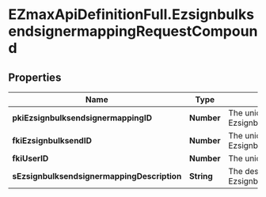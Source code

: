 # EZmaxApiDefinitionFull.EzsignbulksendsignermappingRequestCompound

## Properties

Name | Type | Description | Notes
------------ | ------------- | ------------- | -------------
**pkiEzsignbulksendsignermappingID** | **Number** | The unique ID of the Ezsignbulksendsignermapping | [optional] 
**fkiEzsignbulksendID** | **Number** | The unique ID of the Ezsignbulksend | 
**fkiUserID** | **Number** | The unique ID of the User | [optional] 
**sEzsignbulksendsignermappingDescription** | **String** | The description of the Ezsignbulksendsignermapping | 



